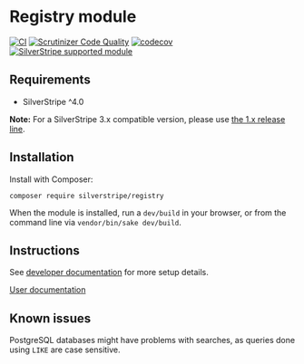 # Registry module

[![CI](https://github.com/silverstripe/silverstripe-registry/actions/workflows/ci.yml/badge.svg)](https://github.com/silverstripe/silverstripe-registry/actions/workflows/ci.yml)
[![Scrutinizer Code Quality](https://scrutinizer-ci.com/g/silverstripe/silverstripe-registry/badges/quality-score.png?b=master)](https://scrutinizer-ci.com/g/silverstripe/silverstripe-registry/?branch=master)
[![codecov](https://codecov.io/gh/silverstripe/silverstripe-registry/branch/master/graph/badge.svg)](https://codecov.io/gh/silverstripe/silverstripe-registry)
[![SilverStripe supported module](https://img.shields.io/badge/silverstripe-supported-0071C4.svg)](https://www.silverstripe.org/software/addons/silverstripe-commercially-supported-module-list/)

## Requirements

 * SilverStripe ^4.0

**Note:** For a SilverStripe 3.x compatible version, please use [the 1.x release line](https://github.com/silverstripe/silverstripe-registry/tree/1.0).

## Installation

Install with Composer:

```
composer require silverstripe/registry
```

When the module is installed, run a `dev/build` in your browser, or from the command line via `vendor/bin/sake dev/build`.

## Instructions

See [developer documentation](docs/en/index.md) for more setup details.

[User documentation](docs/en/userguide/index.md)

## Known issues

PostgreSQL databases might have problems with searches, as queries done using `LIKE` are case sensitive.
